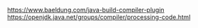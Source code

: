 https://www.baeldung.com/java-build-compiler-plugin
https://openjdk.java.net/groups/compiler/processing-code.html
